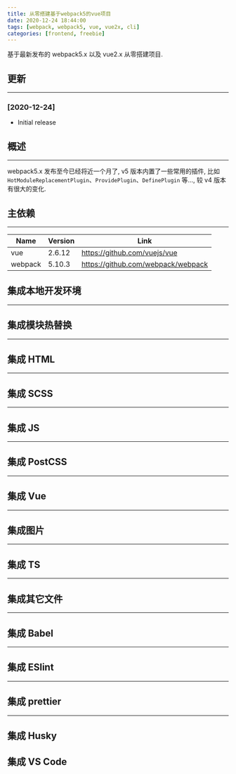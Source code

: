 ```yaml
---
title: 从零搭建基于webpack5的vue项目
date: 2020-12-24 18:44:00
tags: [webpack, webpack5, vue, vue2x, cli]
categories: [frontend, freebie]
---
```


基于最新发布的 webpack5.x 以及 vue2.x 从零搭建项目.

<!-- more -->

## 更新

---

### [2020-12-24]

- Initial release

## 概述

---

webpack5.x 发布至今已经将近一个月了, v5 版本内置了一些常用的插件, 比如 `HotModuleReplacementPlugin`、`ProvidePlugin`、`DefinePlugin` 等..., 较 v4 版本有很大的变化.

## 主依赖

---

| Name    | Version | Link                               |
| ------- | ------- | ---------------------------------- |
| vue     | 2.6.12  | https://github.com/vuejs/vue       |
| webpack | 5.10.3  | https://github.com/webpack/webpack |

## 集成本地开发环境

---

## 集成模块热替换

---

## 集成 HTML

---

## 集成 SCSS

---

## 集成 JS

---

## 集成 PostCSS

---

## 集成 Vue

---

## 集成图片

---

## 集成 TS

---

## 集成其它文件

---

## 集成 Babel

---

## 集成 ESlint

---

## 集成 prettier

---

## 集成 Husky

## 集成 VS Code
